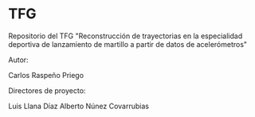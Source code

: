 # TFG

Repositorio del TFG "Reconstrucción de trayectorias en la especialidad deportiva de lanzamiento de martillo a partir de datos de acelerómetros"


Autor:

  Carlos Raspeño Priego
    
Directores de proyecto:

  Luis Llana Díaz
  Alberto Núnez Covarrubias
